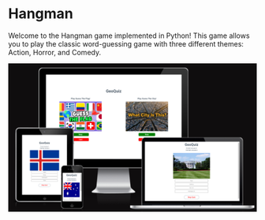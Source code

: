 # Hangman

Welcome to the Hangman game implemented in Python! This game allows you to play the classic word-guessing game with three different themes: Action, Horror, and Comedy.

![Responsive Mockup](https://github.com/ellisrobertsx/GeoQuiz/blob/main/assets/images/readmeimages/geoquiz%20screenshot.png)